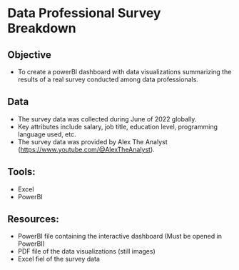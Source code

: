# Data Professional Survey Breakdown

## Objective
- To create a powerBI dashboard with data visualizations summarizing the results of a real survey conducted among data professionals.

## Data
- The survey data was collected during June of 2022 globally.
- Key attributes include salary, job title, education level, programming language used, etc.
- The survey data was provided by Alex The Analyst (https://www.youtube.com/@AlexTheAnalyst).

## Tools: 
- Excel
- PowerBI

## Resources:
- PowerBI file containing the interactive dashboard (Must be opened in PowerBI)
- PDF file of the data visualizations (still images)
- Excel fiel of the survey data
